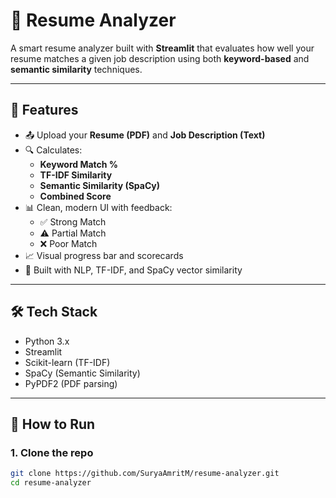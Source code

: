 # 📄 Resume Analyzer

A smart resume analyzer built with **Streamlit** that evaluates how well your resume matches a given job description using both **keyword-based** and **semantic similarity** techniques.

---

## 🚀 Features

- 📤 Upload your **Resume (PDF)** and **Job Description (Text)**
- 🔍 Calculates:
  - **Keyword Match %**
  - **TF-IDF Similarity**
  - **Semantic Similarity (SpaCy)**
  - **Combined Score**
- 📊 Clean, modern UI with feedback:
  - ✅ Strong Match
  - ⚠️ Partial Match
  - ❌ Poor Match
- 📈 Visual progress bar and scorecards
- 🧠 Built with NLP, TF-IDF, and SpaCy vector similarity

---

## 🛠️ Tech Stack

- Python 3.x
- Streamlit
- Scikit-learn (TF-IDF)
- SpaCy (Semantic Similarity)
- PyPDF2 (PDF parsing)

---

## 🧪 How to Run

### 1. Clone the repo

```bash
git clone https://github.com/SuryaAmritM/resume-analyzer.git
cd resume-analyzer
